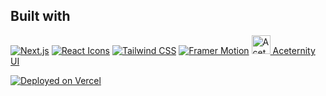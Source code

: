 ## Built with

[![Next.js](https://img.shields.io/badge/Next.js-black?style=for-the-badge&logo=next.js&logoColor=white)](https://nextjs.org/)
[![React Icons](https://img.shields.io/badge/React%20Icons-61DAFB?style=for-the-badge&logo=react&logoColor=white)](https://react-icons.github.io/)
[![Tailwind CSS](https://img.shields.io/badge/Tailwind%20CSS-38B2AC?style=for-the-badge&logo=tailwind-css&logoColor=white)](https://tailwindcss.com/)
[![Framer Motion](https://img.shields.io/badge/Framer%20Motion-black?style=for-the-badge&logo=framer&logoColor=white)](https://www.framer.com/motion/)
<a href="https://ui.aceternity.com/">
  <img src="https://ui.aceternity.com/_next/image?url=%2Flogo.png&w=128&q=75" alt="Aceternity UI" style="width:30px;height:atuo;">
  Aceternity UI
</a>

[![Deployed on Vercel](https://img.shields.io/badge/Deployed%20on-Vercel-black?style=for-the-badge&logo=vercel&logoColor=white)](https://vercel.com/)